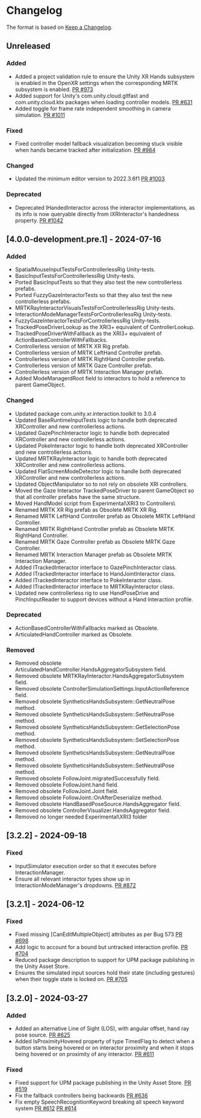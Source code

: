 # Changelog

The format is based on [Keep a Changelog](https://keepachangelog.com/en/1.1.0/).

## Unreleased

### Added

* Added a project validation rule to ensure the Unity XR Hands subsystem is enabled in the OpenXR settings when the corresponding MRTK subsystem is enabled. [PR #973](https://github.com/MixedRealityToolkit/MixedRealityToolkit-Unity/pull/973)
* Added support for Unity's com.unity.cloud.gltfast and com.unity.cloud.ktx packages when loading controller models. [PR #631](https://github.com/MixedRealityToolkit/MixedRealityToolkit-Unity/pull/631)
* Added toggle for frame rate independent smoothing in camera simulation. [PR #1011](https://github.com/MixedRealityToolkit/MixedRealityToolkit-Unity/pull/1011)

### Fixed

* Fixed controller model fallback visualization becoming stuck visible when hands became tracked after initialization. [PR #984](https://github.com/MixedRealityToolkit/MixedRealityToolkit-Unity/pull/984)

### Changed

* Updated the minimum editor version to 2022.3.6f1 [PR #1003](https://github.com/MixedRealityToolkit/MixedRealityToolkit-Unity/pull/1003)

### Deprecated

* Deprecated IHandedInteractor across the interactor implementations, as its info is now queryable directly from IXRInteractor's handedness property. [PR #1042](https://github.com/MixedRealityToolkit/MixedRealityToolkit-Unity/pull/1042)

## [4.0.0-development.pre.1] - 2024-07-16

### Added

* SpatialMouseInputTestsForControllerlessRig Unity-tests.
* BasicInputTestsForControllerlessRig Unity-tests.
* Ported BasicInputTests so that they also test the new controllerless prefabs.
* Ported FuzzyGazeInteractorTests so that they also test the new controllerless prefabs.
* MRTKRayInteractorVisualsTestsForControllerlessRig Unity-tests.
* InteractionModeManagerTestsForControllerlessRig Unity-tests.
* FuzzyGazeInteractorTestsForControllerlessRig Unity-tests.
* TrackedPoseDriverLookup as the XRI3+ equivalent of ControllerLookup.
* TrackedPoseDriverWithFallback as the XRI3+ equivalent of ActionBasedControllerWithFallbacks.
* Controllerless version of MRTK XR Rig prefab.
* Controllerless version of MRTK LeftHand Controller prefab.
* Controllerless version of MRTK RightHand Controller prefab.
* Controllerless version of MRTK Gaze Controller prefab.
* Controllerless version of MRTK Interaction Manager prefab.
* Added ModeManagerdRoot field to interactors to hold a reference to parent GameObject.

### Changed

* Updated package com.unity.xr.interaction.toolkit to 3.0.4
* Updated BaseRuntimeInputTests logic to handle both deprecated XRController and new controllerless actions.
* Updated GazePinchInteractor logic to handle both deprecated XRController and new controllerless actions.
* Updated PokeInteractor logic to handle both deprecated XRController and new controllerless actions.
* Updated MRTKRayInteractor logic to handle both deprecated XRController and new controllerless actions.
* Updated FlatScreenModeDetector logic to handle both deprecated XRController and new controllerless actions.
* Updated ObjectManipulator so to not rely on obsolete XRI controllers.
* Moved the Gaze Interactor TrackedPoseDriver to parent GameObject so that all controller prefabs have the same structure.
* Moved HandModel script from Experimental\XRI3 to Controllers\
* Renamed MRTK XR Rig prefab as Obsolete MRTK XR Rig.
* Renamed MRTK LeftHand Controller prefab as Obsolete MRTK LeftHand Controller.
* Renamed MRTK RightHand Controller prefab as Obsolete MRTK RightHand Controller.
* Renamed MRTK Gaze Controller prefab as Obsolete MRTK Gaze Controller.
* Renamed MRTK Interaction Manager prefab as Obsolete MRTK Interaction Manager.
* Added ITrackedInteractor interface to GazePinchInteractor class.
* Added ITrackedInteractor interface to HandJointInteractor class.
* Added ITrackedInteractor interface to PokeInteractor class.
* Added ITrackedInteractor interface to MRTKRayInteractor class.
* Updated new controllerless rig to use HandPoseDrive and PinchInputReader to support devices without a Hand Interaction profile.

### Deprecated

* ActionBasedControllerWithFallbacks marked as Obsolete.
* ArticulatedHandController marked as Obsolete.

### Removed

* Removed obsolete ArticulatedHandController.HandsAggregatorSubsystem field.
* Removed obsolete MRTKRayInteractor.HandsAggregatorSubsystem field.
* Removed obsolete ControllerSimulationSettings.InputActionReference field.
* Removed obsolete SyntheticsHandsSubsystem::GetNeutralPose method.
* Removed obsolete SyntheticsHandsSubsystem::SetNeutralPose method.
* Removed obsolete SyntheticsHandsSubsystem::GetSelectionPose method.
* Removed obsolete SyntheticsHandsSubsystem::SetSelectionPose method.
* Removed obsolete SyntheticsHandsSubsystem::GetNeutralPose method.
* Removed obsolete SyntheticsHandsSubsystem::SetNeutralPose method.
* Removed obsolete FollowJoint.migratedSuccessfully field.
* Removed obsolete FollowJoint.hand field.
* Removed obsolete FollowJoint.Joint field.
* Removed obsolete FollowJoint::OnAfterDeserialize method.
* Removed obsolete HandBasedPoseSource.HandsAggregator field.
* Removed obsolete ControllerVisualizer.HandsAggregator field.
* Removed no longer needed Experimental\XRI3 folder

## [3.2.2] - 2024-09-18

### Fixed

* InputSimulator execution order so that it executes before InteractionManager.
* Ensure all relevant interactor types show up in InteractionModeManager's dropdowns. [PR #872](https://github.com/MixedRealityToolkit/MixedRealityToolkit-Unity/pull/872)

## [3.2.1] - 2024-06-12

### Fixed

* Fixed missing [CanEditMultipleObject] attributes as per Bug 573 [PR #698](https://github.com/MixedRealityToolkit/MixedRealityToolkit-Unity/pull/698)
* Add logic to account for a bound but untracked interaction profile. [PR #704](https://github.com/MixedRealityToolkit/MixedRealityToolkit-Unity/pull/704)
* Reduced package description to support for UPM package publishing in the Unity Asset Store.
* Ensures the simulated input sources hold their state (including gestures) when their toggle state is locked on. [PR #705](https://github.com/MixedRealityToolkit/MixedRealityToolkit-Unity/pull/705)

## [3.2.0] - 2024-03-27

### Added

* Added an alternative Line of Sight (LOS), with angular offset, hand ray pose source. [PR #625](https://github.com/MixedRealityToolkit/MixedRealityToolkit-Unity/pull/625)
* Added IsProximityHovered property of type TimedFlag to detect when a button starts being hovered or on interactor proximity and when it stops being hovered or on proximity of any interactor. [PR #611](https://github.com/MixedRealityToolkit/MixedRealityToolkit-Unity/pull/611)

### Fixed

* Fixed support for UPM package publishing in the Unity Asset Store. [PR #519](https://github.com/MixedRealityToolkit/MixedRealityToolkit-Unity/pull/519)
* Fix the fallback controllers being backwards [PR #636](https://github.com/MixedRealityToolkit/MixedRealityToolkit-Unity/pull/636)
* Fix empty SpeechRecognitionKeyword breaking all speech keyword system [PR #612](https://github.com/MixedRealityToolkit/MixedRealityToolkit-Unity/pull/612) [PR #614](https://github.com/MixedRealityToolkit/MixedRealityToolkit-Unity/pull/614)
